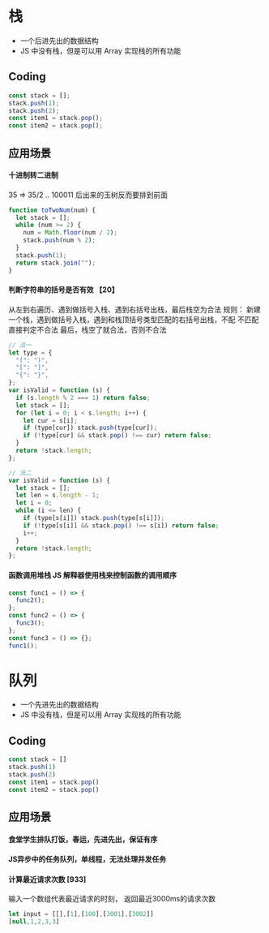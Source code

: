 # 栈

- 一个后进先出的数据结构
- JS 中没有栈，但是可以用 Array 实现栈的所有功能

## Coding

```js
const stack = [];
stack.push(1);
stack.push(2);
const item1 = stack.pop();
const item2 = stack.pop();
```

## 应用场景

#### 十进制转二进制

35 => 35/2 .. 100011 后出来的玉树反而要排到前面

```js
function toTwoNum(num) {
  let stack = [];
  while (num >= 2) {
    num = Math.floor(num / 2);
    stack.push(num % 2);
  }
  stack.push(1);
  return stack.join("");
}
```

#### 判断字符串的括号是否有效 【20】

从左到右遍历、遇到做括号入栈、遇到右括号出栈，最后栈空为合法
规则： 新建一个栈，遇到做括号入栈，遇到和栈顶括号类型匹配的右括号出栈，不配 不匹配直接判定不合法
最后，栈空了就合法，否则不合法

```js
// 法一
let type = {
  "(": ")",
  "[": "]",
  "{": "}",
};
var isValid = function (s) {
  if (s.length % 2 === 1) return false;
  let stack = [];
  for (let i = 0; i < s.length; i++) {
    let cur = s[i];
    if (type[cur]) stack.push(type[cur]);
    if (!type[cur] && stack.pop() !== cur) return false;
  }
  return !stack.length;
};

// 法二
var isValid = function (s) {
  let stack = [];
  let len = s.length - 1;
  let i = 0;
  while (i <= len) {
    if (type[s[i]]) stack.push(type[s[i]]);
    if (!type[s[i]] && stack.pop() !== s[i]) return false;
    i++;
  }
  return !stack.length;
};
```

#### 函数调用堆栈 JS 解释器使用栈来控制函数的调用顺序

```js
const func1 = () => {
  func2();
};
const func2 = () => {
  func3();
};
const func3 = () => {};
func1();
```



# 队列


- 一个先进先出的数据结构
- JS 中没有栈，但是可以用 Array 实现栈的所有功能

## Coding

```js
const stack = []
stack.push(1)
stack.push(2)
const item1 = stack.pop()
const item2 = stack.pop()
```


## 应用场景

#### 食堂学生排队打饭，春运，先进先出，保证有序
#### JS异步中的任务队列，单线程，无法处理并发任务
#### 计算最近请求次数 [933]
输入一个数组代表最近请求的时刻， 返回最近3000ms的请求次数
```js
let input = [[],[1],[100],[3001],[3002]]
[null,1,2,3,3]
```

